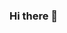 ### Hi there 👋

<!--

![header](https://capsule-render.vercel.app/api?type=waving&color=212121&height=150&section=header&text=SCY%20Github&fontSize=80&fontColor=F6F6F6&animation=fadeIn)

# 손채영

![spring boot](https://img.shields.io/badge/Spring%20Boot-6DB33F?style=flat&logo=Spring%20Boot&logoColor=white)
![spring security](https://img.shields.io/badge/Spring%20Security-6DB33F?style=flat&logo=Spring%20Security&logoColor=white)
![python](https://img.shields.io/badge/Python-3776AB?style=flat&logo=Python&logoColor=white)
![flask](https://img.shields.io/badge/Flask-000000?style=flat&logo=flask&logoColor=white)
![mysql](https://img.shields.io/badge/MySQL-4479A1?style=flat&logo=mysql&logoColor=white)
![mongoDB](https://img.shields.io/badge/MongoDB-47A248?style=flat&logo=MongoDB&logoColor=white)
![HTML](https://img.shields.io/badge/HTML-E34F26?style=flat&logo=html5&logoColor=white)
![JavaScript](https://img.shields.io/badge/JavaScript-F7DF1E?style=flat&logo=JavaScript&logoColor=white)
![CSS](https://img.shields.io/badge/CSS-1572B6?style=flat&logo=CSS3&logoColor=white)
![postgreSQL](https://img.shields.io/badge/PostgreSQL-4169E1?style=flat&logo=PostgreSQL&logoColor=white)
![docker](https://img.shields.io/badge/Docker-2496ED?style=flat&logo=docker&logoColor=white)
![socket.io](https://img.shields.io/badge/Socket.io-010101?style=flat&logo=socketdotio&logoColor=white)
![notion](https://img.shields.io/badge/Notion-000000?style=flat&logo=notion&logoColor=white)
![discord](https://img.shields.io/badge/Discord-5865F2?style=flat&logo=discord&logoColor=white)
![Slack](https://img.shields.io/badge/Slack-4A154B?style=flat&logo=Slack&logoColor=white)
![Postman](https://img.shields.io/badge/Postman-FF6C37?style=flat&logo=Postman&logoColor=white)
![java](https://img.shields.io/badge/Java-B70000?style=flat&logo=java&logoColor=white)
![jquery](https://img.shields.io/badge/jQuery-0769AD?style=flat&logo=jquery&logoColor=white)
![amazonec2](https://img.shields.io/badge/Amazon%20EC2-FF9900?style=flat&logo=amazonec2&logoColor=white)
![amazonrds](https://img.shields.io/badge/Amazon%20RDS-527FFF?style=flat&logo=amazonrds&logoColor=white)
![amazons3](https://img.shields.io/badge/Amazon%20S3-569A31?style=flat&logo=amazons3&logoColor=white)
![figma](https://img.shields.io/badge/Figma-F24E1E?style=flat&logo=figma&logoColor=white)
![git](https://img.shields.io/badge/Git-F05032?style=flat&logo=git&logoColor=white)
![github](https://img.shields.io/badge/Github-181717?style=flat&logo=github&logoColor=white)



**helenason/helenason** is a ✨ _special_ ✨ repository because its `README.md` (this file) appears on your GitHub profile.

Here are some ideas to get you started:

- 🔭 I’m currently working on ...
- 🌱 I’m currently learning ...
- 👯 I’m looking to collaborate on ...
- 🤔 I’m looking for help with ...
- 💬 Ask me about ...
- 📫 How to reach me: ...
- 😄 Pronouns: ...
- ⚡ Fun fact: ...
-->
